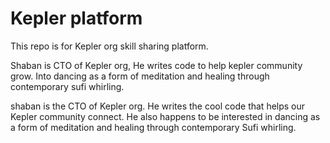 # Kepler platform

This repo is for Kepler org skill sharing platform.


Shaban is CTO of Kepler org, He writes code to help kepler community grow. Into dancing as a form of meditation and healing through contemporary sufi whirling.
 
shaban is the CTO of Kepler org. He writes the cool code that helps our Kepler community connect. He also happens to be interested in dancing as a form of meditation and healing through contemporary Sufi whirling.